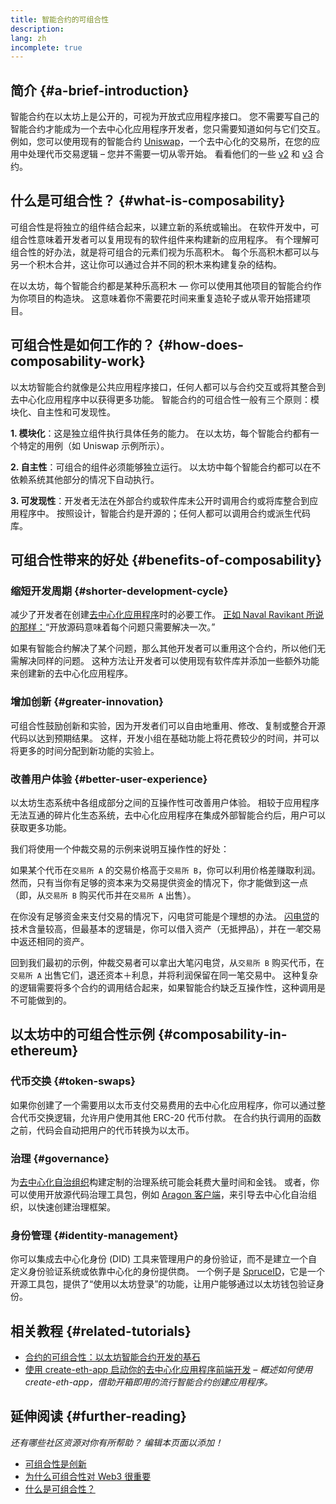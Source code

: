 ```yaml
---
title: 智能合约的可组合性
description:
lang: zh
incomplete: true
---
```


## 简介 {#a-brief-introduction}

智能合约在以太坊上是公开的，可视为开放式应用程序接口。 您不需要写自己的智能合约才能成为一个去中心化应用程序开发者，您只需要知道如何与它们交互。 例如，您可以使用现有的智能合约 [Uniswap](https://uniswap.exchange/swap)，一个去中心化的交易所，在您的应用中处理代币交易逻辑 – 您并不需要一切从零开始。 看看他们的一些 [v2](https://github.com/Uniswap/uniswap-v2-core/tree/master/contracts) 和 [v3](https://github.com/Uniswap/uniswap-v3-core/tree/main/contracts) 合约。

## 什么是可组合性？ {#what-is-composability}

可组合性是将独立的组件结合起来，以建立新的系统或输出。 在软件开发中，可组合性意味着开发者可以复用现有的软件组件来构建新的应用程序。 有个理解可组合性的好办法，就是将可组合的元素们视为乐高积木。 每个乐高积木都可以与另一个积木合并，这让你可以通过合并不同的积木来构建复杂的结构。

在以太坊，每个智能合约都是某种乐高积木 — 你可以使用其他项目的智能合约作为你项目的构造块。 这意味着你不需要花时间来重复造轮子或从零开始搭建项目。

## 可组合性是如何工作的？ {#how-does-composability-work}

以太坊智能合约就像是公共应用程序接口，任何人都可以与合约交互或将其整合到去中心化应用程序中以获得更多功能。 智能合约的可组合性一般有三个原则：模块化、自主性和可发现性。

**1. 模块化**：这是独立组件执行具体任务的能力。 在以太坊，每个智能合约都有一个特定的用例（如 Uniswap 示例所示）。

**2. 自主性**：可组合的组件必须能够独立运行。 以太坊中每个智能合约都可以在不依赖系统其他部分的情况下自动执行。

**3. 可发现性**：开发者无法在外部合约或软件库未公开时调用合约或将库整合到应用程序中。 按照设计，智能合约是开源的；任何人都可以调用合约或派生代码库。

## 可组合性带来的好处 {#benefits-of-composability}

### 缩短开发周期 {#shorter-development-cycle}

减少了开发者在创建[去中心化应用程序](/dapps/#what-are-dapps)时的必要工作。 [正如 Naval Ravikant 所说的那样：](https://twitter.com/naval/status/1444366754650656770)“开放源码意味着每个问题只需要解决一次。”

如果有智能合约解决了某个问题，那么其他开发者可以重用这个合约，所以他们无需解决同样的问题。 这种方法让开发者可以使用现有软件库并添加一些额外功能来创建新的去中心化应用程序。

### 增加创新 {#greater-innovation}

可组合性鼓励创新和实验，因为开发者们可以自由地重用、修改、复制或整合开源代码以达到预期结果。 这样，开发小组在基础功能上将花费较少的时间，并可以将更多的时间分配到新功能的实验上。

### 改善用户体验 {#better-user-experience}

以太坊生态系统中各组成部分之间的互操作性可改善用户体验。 相较于应用程序无法互通的碎片化生态系统，去中心化应用程序在集成外部智能合约后，用户可以获取更多功能。

我们将使用一个仲裁交易的示例来说明互操作性的好处：

如果某个代币在`交易所 A` 的交易价格高于`交易所 B`，你可以利用价格差赚取利润。 然而，只有当你有足够的资本来为交易提供资金的情况下，你才能做到这一点（即，从`交易所 B` 购买代币并在`交易所 A` 出售）。

在你没有足够资金来支付交易的情况下，闪电贷可能是个理想的办法。 [闪电贷](/defi/#flash-loans)的技术含量较高，但最基本的逻辑是，你可以借入资产（无抵押品），并在*一笔*交易中返还相同的资产。

回到我们最初的示例，仲裁交易者可以拿出大笔闪电贷，从`交易所 B` 购买代币，在`交易所 A` 出售它们，退还资本＋利息，并将利润保留在同一笔交易中。 这种复杂的逻辑需要将多个合约的调用结合起来，如果智能合约缺乏互操作性，这种调用是不可能做到的。

## 以太坊中的可组合性示例 {#composability-in-ethereum}

### 代币交换 {#token-swaps}

如果你创建了一个需要用以太币支付交易费用的去中心化应用程序，你可以通过整合代币交换逻辑，允许用户使用其他 ERC-20 代币付款。 在合约执行调用的函数之前，代码会自动把用户的代币转换为以太币。

### 治理 {#governance}

为[去中心化自治组织](/dao/)构建定制的治理系统可能会耗费大量时间和金钱。 或者，你可以使用开放源代码治理工具包，例如 [Aragon 客户端](https://client.aragon.org/)，来引导去中心化自治组织，以快速创建治理框架。

### 身份管理 {#identity-management}

你可以集成去中心化身份 (DID) 工具来管理用户的身份验证，而不是建立一个自定义身份验证系统或依靠中心化的身份提供商。 一个例子是 [SpruceID](https://www.spruceid.com/)，它是一个开源工具包，提供了“使用以太坊登录”的功能，让用户能够通过以太坊钱包验证身份。

## 相关教程 {#related-tutorials}

- [合约的可组合性：以太坊智能合约开发的基石](https://www.decentlabs.io/blog/contract-composability-the-building-blocks-of-ethereum-smart-contract-development)
- [使用 create-eth-app 启动你的去中心化应用程序前端开发](/developers/tutorials/kickstart-your-dapp-frontend-development-wth-create-eth-app/) _– 概述如何使用 create-eth-app，借助开箱即用的流行智能合约创建应用程序。_

## 延伸阅读 {#further-reading}

_还有哪些社区资源对你有所帮助？ 编辑本页面以添加！_

- [可组合性是创新](https://future.a16z.com/how-composability-unlocks-crypto-and-everything-else/)
- [为什么可组合性对 Web3 很重要](https://hackernoon.com/why-composability-matters-for-web3)
- [什么是可组合性？](https://blog.aragon.org/what-is-composability/#:~:text=Aragon,connect%20to%20every%20other%20piece.)
